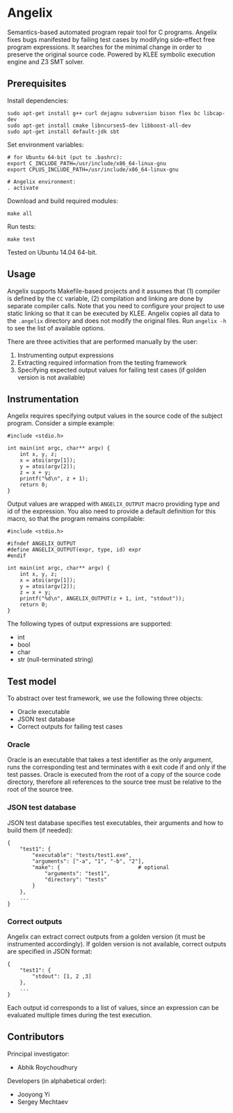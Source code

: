 # Angelix #

Semantics-based automated program repair tool for C programs. Angelix fixes bugs manifested by failing test cases by modifying side-effect free program expressions. It searches for the minimal change in order to preserve the original source code. Powered by KLEE symbolic execution engine and Z3 SMT solver.

## Prerequisites ##

Install dependencies:

    sudo apt-get install g++ curl dejagnu subversion bison flex bc libcap-dev
    sudo apt-get install cmake libncurses5-dev libboost-all-dev
    sudo apt-get install default-jdk sbt

Set environment variables:

    # for Ubuntu 64-bit (put to .bashrc):
    export C_INCLUDE_PATH=/usr/include/x86_64-linux-gnu
    export CPLUS_INCLUDE_PATH=/usr/include/x86_64-linux-gnu

    # Angelix environment:
    . activate

Download and build required modules:

    make all
    
Run tests:

    make test

Tested on Ubuntu 14.04 64-bit.

## Usage ##

Angelix supports Makefile-based projects and it assumes that (1) compiler is defined by the `CC` variable, (2) compilation and linking are done by separate compiler calls. Note that you need to configure your project to use static linking so that it can be executed by KLEE. Angelix copies all data to the `.angelix` directory and does not modify the original files. Run `angelix -h` to see the list of available options.

There are three activities that are performed manually by the user:

1. Instrumenting output expressions
2. Extracting required information from the testing framework
3. Specifying expected output values for failing test cases (if golden version is not available)

## Instrumentation ##

Angelix requires specifying output values in the source code of the subject program. Consider a simple example:

    #include <stdio.h>

    int main(int argc, char** argv) {
        int x, y, z;
        x = atoi(argv[1]);
        y = atoi(argv[2]);
        z = x + y;
        printf("%d\n", z + 1);
        return 0;
    }

Output values are wrapped with `ANGELIX_OUTPUT` macro providing type and id of the expression. You also need to provide a default definition for this macro, so that the program remains compilable:

    #include <stdio.h>

    #ifndef ANGELIX_OUTPUT
    #define ANGELIX_OUTPUT(expr, type, id) expr
    #endif

    int main(int argc, char** argv) {
        int x, y, z;
        x = atoi(argv[1]);
        y = atoi(argv[2]);
        z = x + y;
        printf("%d\n", ANGELIX_OUTPUT(z + 1, int, "stdout"));
        return 0;
    }

The following types of output expressions are supported:

* int
* bool
* char
* str (null-terminated string)

## Test model ##

To abstract over test framework, we use the following three objects:

* Oracle executable
* JSON test database
* Correct outputs for failing test cases

### Oracle ###

Oracle is an executable that takes a test identifier as the only argument, runs the corresponding test and terminates with `0` exit code if and only if the test passes. Oracle is executed from the root of a copy of the source code directory, therefore all references to the source tree must be relative to the root of the source tree.

### JSON test database ###

JSON test database specifies test executables, their arguments and how to build them (if needed):

    {
        "test1": {
            "executable": "tests/test1.exe",
            "arguments": ["-a", "1", "-b", "2"],
            "make": {                         # optional
                "arguments": "test1",
                "directory": "tests"
            }
        },
        ...
    }

### Correct outputs ###

Angelix can extract correct outputs from a golden version (it must be instrumented accordingly). If golden version is not available, correct outputs are specified in JSON format:

    {
        "test1": {
            "stdout": [1, 2 ,3]
        },
        ...
    }

Each output id corresponds to a list of values, since an expression can be evaluated multiple times during the test execution.

## Contributors ##

Principal investigator:

* Abhik Roychoudhury

Developers (in alphabetical order):

* Jooyong Yi
* Sergey Mechtaev
